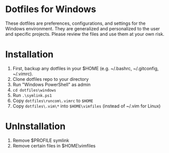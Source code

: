 Dotfiles for Windows
===================
These dotfiles are preferences, configurations, and settings for the Windows environment. They are generalized and personalized to the user and specific projects. Please review the files and use them at your own risk.

Installation
===================
  1. First, backup any dotfiles in your $HOME (e.g. ~/.bashrc, ~/.gitconfig, ~/.vimrc).
  1. Clone dotfiles repo to your directory
  1. Run "Windows PowerShell" as admin
  1. `cd dotfiles\windows`
  1. Run `.\symlink.ps1`
  1. Copy `dotfiles\runcom\.vimrc` to `$HOME`
  1. Copy `dotfiles\.vim\*` into `$HOME\vimfiles` (instead of ~/.vim for Linux)

UnInstallation
===================
  1. Remove $PROFILE symlink
  1. Remove certain files in $HOME\vimfiles
